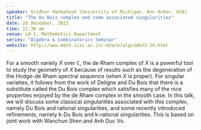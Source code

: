 ```yaml
---
speaker: Sridhar Venkatesh (University of Michigan, Ann Arbor, USA)
title: "The Du Bois complex and some associated singularities"
date: 28 December, 2023
time: 11:30 am
venue: LH-1, Mathematics Department
series: "Algebra & Combinatorics Seminar"
website: http://www.math.iisc.ac.in/~khare/algcomb23-24.html
---
```


For a smooth variety $X$ over $\mathbb{C}$, the de Rham complex of $X$ is
a powerful tool to study the geometry of $X$ because of results such as
the degeneration of the Hodge-de Rham spectral sequence (when $X$ is
proper). For singular varieties, it follows from the work of Deligne and
Du Bois that there is a substitute called the Du Bois complex which
satisfies many of the nice properties enjoyed by the de Rham complex in
the smooth case. In this talk, we will discuss some classical
singularities associated with this complex, namely Du Bois and rational
singularities, and some recently introduced refinements, namely k-Du Bois
and k-rational singularities. This is based on joint work with Wanchun
Shen and Anh Duc Vo.
